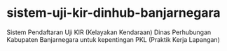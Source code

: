 # sistem-uji-kir-dinhub-banjarnegara
 Sistem Pendaftaran Uji KIR (Kelayakan Kendaraan) Dinas Perhubungan Kabupaten Banjarnegara untuk kepentingan PKL (Praktik Kerja Lapangan) 
